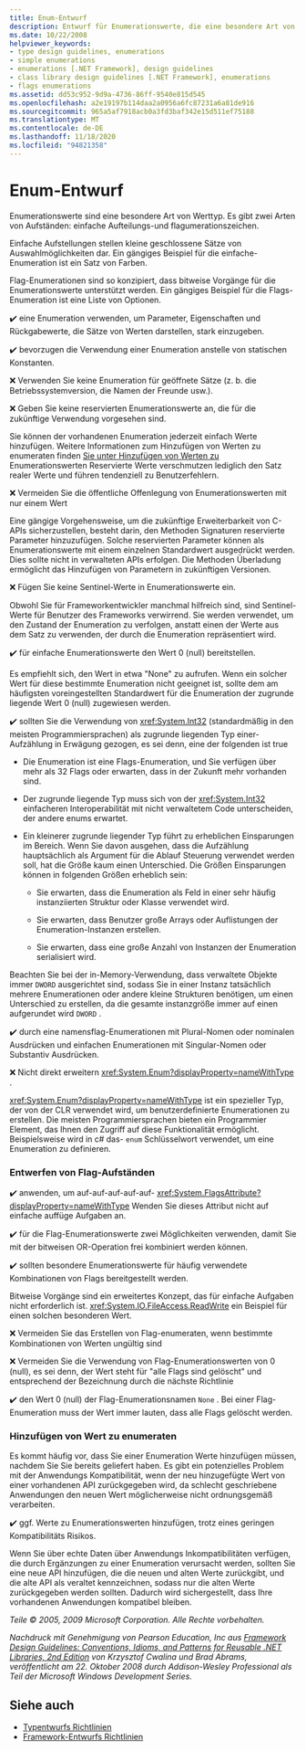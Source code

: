 ```yaml
---
title: Enum-Entwurf
description: Entwurf für Enumerationswerte, die eine besondere Art von Werttyp sind. Einfache Enumerationen enthalten kleine, geschlossene Sätze von Optionen. Flag-Enumerationen unterstützen bitweise Vorgänge für Enumerationswerte.
ms.date: 10/22/2008
helpviewer_keywords:
- type design guidelines, enumerations
- simple enumerations
- enumerations [.NET Framework], design guidelines
- class library design guidelines [.NET Framework], enumerations
- flags enumerations
ms.assetid: dd53c952-9d9a-4736-86ff-9540e815d545
ms.openlocfilehash: a2e19197b114daa2a0956a6fc87231a6a81de916
ms.sourcegitcommit: 965a5af7918acb0a3fd3baf342e15d511ef75188
ms.translationtype: MT
ms.contentlocale: de-DE
ms.lasthandoff: 11/18/2020
ms.locfileid: "94821358"
---
```

# <a name="enum-design"></a>Enum-Entwurf

Enumerationswerte sind eine besondere Art von Werttyp. Es gibt zwei Arten von Aufständen: einfache Aufteilungs-und flagumerationszeichen.

Einfache Aufstellungen stellen kleine geschlossene Sätze von Auswahlmöglichkeiten dar. Ein gängiges Beispiel für die einfache-Enumeration ist ein Satz von Farben.

Flag-Enumerationen sind so konzipiert, dass bitweise Vorgänge für die Enumerationswerte unterstützt werden. Ein gängiges Beispiel für die Flags-Enumeration ist eine Liste von Optionen.

✔️ eine Enumeration verwenden, um Parameter, Eigenschaften und Rückgabewerte, die Sätze von Werten darstellen, stark einzugeben.

✔️ bevorzugen die Verwendung einer Enumeration anstelle von statischen Konstanten.

❌ Verwenden Sie keine Enumeration für geöffnete Sätze (z. b. die Betriebssystemversion, die Namen der Freunde usw.).

❌ Geben Sie keine reservierten Enumerationswerte an, die für die zukünftige Verwendung vorgesehen sind.

Sie können der vorhandenen Enumeration jederzeit einfach Werte hinzufügen. Weitere Informationen zum Hinzufügen von Werten zu enumeraten finden [Sie unter Hinzufügen von Werten zu](#add_value) Enumerationswerten Reservierte Werte verschmutzen lediglich den Satz realer Werte und führen tendenziell zu Benutzerfehlern.

❌ Vermeiden Sie die öffentliche Offenlegung von Enumerationswerten mit nur einem Wert

Eine gängige Vorgehensweise, um die zukünftige Erweiterbarkeit von C-APIs sicherzustellen, besteht darin, den Methoden Signaturen reservierte Parameter hinzuzufügen. Solche reservierten Parameter können als Enumerationswerte mit einem einzelnen Standardwert ausgedrückt werden. Dies sollte nicht in verwalteten APIs erfolgen. Die Methoden Überladung ermöglicht das Hinzufügen von Parametern in zukünftigen Versionen.

❌ Fügen Sie keine Sentinel-Werte in Enumerationswerte ein.

Obwohl Sie für Frameworkentwickler manchmal hilfreich sind, sind Sentinel-Werte für Benutzer des Frameworks verwirrend. Sie werden verwendet, um den Zustand der Enumeration zu verfolgen, anstatt einen der Werte aus dem Satz zu verwenden, der durch die Enumeration repräsentiert wird.

✔️ für einfache Enumerationswerte den Wert 0 (null) bereitstellen.

Es empfiehlt sich, den Wert in etwa "None" zu aufrufen. Wenn ein solcher Wert für diese bestimmte Enumeration nicht geeignet ist, sollte dem am häufigsten voreingestellten Standardwert für die Enumeration der zugrunde liegende Wert 0 (null) zugewiesen werden.

✔️ sollten Sie die Verwendung von <xref:System.Int32> (standardmäßig in den meisten Programmiersprachen) als zugrunde liegenden Typ einer-Aufzählung in Erwägung gezogen, es sei denn, eine der folgenden ist true

- Die Enumeration ist eine Flags-Enumeration, und Sie verfügen über mehr als 32 Flags oder erwarten, dass in der Zukunft mehr vorhanden sind.

- Der zugrunde liegende Typ muss sich von der <xref:System.Int32> einfacheren Interoperabilität mit nicht verwaltetem Code unterscheiden, der andere enums erwartet.

- Ein kleinerer zugrunde liegender Typ führt zu erheblichen Einsparungen im Bereich. Wenn Sie davon ausgehen, dass die Aufzählung hauptsächlich als Argument für die Ablauf Steuerung verwendet werden soll, hat die Größe kaum einen Unterschied. Die Größen Einsparungen können in folgenden Größen erheblich sein:

  - Sie erwarten, dass die Enumeration als Feld in einer sehr häufig instanziierten Struktur oder Klasse verwendet wird.

  - Sie erwarten, dass Benutzer große Arrays oder Auflistungen der Enumeration-Instanzen erstellen.

  - Sie erwarten, dass eine große Anzahl von Instanzen der Enumeration serialisiert wird.

Beachten Sie bei der in-Memory-Verwendung, dass verwaltete Objekte immer `DWORD` ausgerichtet sind, sodass Sie in einer Instanz tatsächlich mehrere Enumerationen oder andere kleine Strukturen benötigen, um einen Unterschied zu erstellen, da die gesamte instanzgröße immer auf einen aufgerundet wird `DWORD` .

✔️ durch eine namensflag-Enumerationen mit Plural-Nomen oder nominalen Ausdrücken und einfachen Enumerationen mit Singular-Nomen oder Substantiv Ausdrücken.

❌ Nicht direkt erweitern <xref:System.Enum?displayProperty=nameWithType> .

<xref:System.Enum?displayProperty=nameWithType> ist ein spezieller Typ, der von der CLR verwendet wird, um benutzerdefinierte Enumerationen zu erstellen. Die meisten Programmiersprachen bieten ein Programmier Element, das Ihnen den Zugriff auf diese Funktionalität ermöglicht. Beispielsweise wird in c# das- `enum` Schlüsselwort verwendet, um eine Enumeration zu definieren.

<a name="design"></a>

### <a name="designing-flag-enums"></a>Entwerfen von Flag-Aufständen

✔️ anwenden, um auf-auf-auf-auf-auf- <xref:System.FlagsAttribute?displayProperty=nameWithType> Wenden Sie dieses Attribut nicht auf einfache auffüge Aufgaben an.

✔️ für die Flag-Enumerationswerte zwei Möglichkeiten verwenden, damit Sie mit der bitweisen OR-Operation frei kombiniert werden können.

✔️ sollten besondere Enumerationswerte für häufig verwendete Kombinationen von Flags bereitgestellt werden.

Bitweise Vorgänge sind ein erweitertes Konzept, das für einfache Aufgaben nicht erforderlich ist. <xref:System.IO.FileAccess.ReadWrite> ein Beispiel für einen solchen besonderen Wert.

❌ Vermeiden Sie das Erstellen von Flag-enumeraten, wenn bestimmte Kombinationen von Werten ungültig sind

❌ Vermeiden Sie die Verwendung von Flag-Enumerationswerten von 0 (null), es sei denn, der Wert steht für "alle Flags sind gelöscht" und entsprechend der Bezeichnung durch die nächste Richtlinie

✔️ den Wert 0 (null) der Flag-Enumerationsnamen `None` . Bei einer Flag-Enumeration muss der Wert immer lauten, dass alle Flags gelöscht werden.

<a name="add_value"></a>

### <a name="adding-value-to-enums"></a>Hinzufügen von Wert zu enumeraten

Es kommt häufig vor, dass Sie einer Enumeration Werte hinzufügen müssen, nachdem Sie Sie bereits geliefert haben. Es gibt ein potenzielles Problem mit der Anwendungs Kompatibilität, wenn der neu hinzugefügte Wert von einer vorhandenen API zurückgegeben wird, da schlecht geschriebene Anwendungen den neuen Wert möglicherweise nicht ordnungsgemäß verarbeiten.

✔️ ggf. Werte zu Enumerationswerten hinzufügen, trotz eines geringen Kompatibilitäts Risikos.

Wenn Sie über echte Daten über Anwendungs Inkompatibilitäten verfügen, die durch Ergänzungen zu einer Enumeration verursacht werden, sollten Sie eine neue API hinzufügen, die die neuen und alten Werte zurückgibt, und die alte API als veraltet kennzeichnen, sodass nur die alten Werte zurückgegeben werden sollten. Dadurch wird sichergestellt, dass Ihre vorhandenen Anwendungen kompatibel bleiben.

*Teile © 2005, 2009 Microsoft Corporation. Alle Rechte vorbehalten.*

*Nachdruck mit Genehmigung von Pearson Education, Inc aus [Framework Design Guidelines: Conventions, Idioms, and Patterns for Reusable .NET Libraries, 2nd Edition](https://www.informit.com/store/framework-design-guidelines-conventions-idioms-and-9780321545619) von Krzysztof Cwalina und Brad Abrams, veröffentlicht am 22. Oktober 2008 durch Addison-Wesley Professional als Teil der Microsoft Windows Development Series.*

## <a name="see-also"></a>Siehe auch

- [Typentwurfs Richtlinien](type.md)
- [Framework-Entwurfs Richtlinien](index.md)

